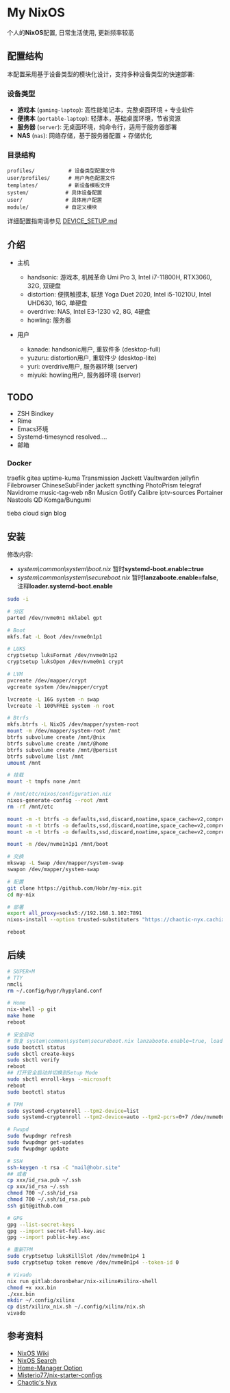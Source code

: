 # My NixOS

个人的**NixOS**配置, 日常生活使用, 更新频率较高

## 配置结构

本配置采用基于设备类型的模块化设计，支持多种设备类型的快速部署:

### 设备类型
- **游戏本** (`gaming-laptop`): 高性能笔记本，完整桌面环境 + 专业软件
- **便携本** (`portable-laptop`): 轻薄本，基础桌面环境，节省资源
- **服务器** (`server`): 无桌面环境，纯命令行，适用于服务器部署
- **NAS** (`nas`): 网络存储，基于服务器配置 + 存储优化

### 目录结构
```
profiles/           # 设备类型配置文件
user/profiles/      # 用户角色配置文件  
templates/          # 新设备模板文件
system/            # 具体设备配置
user/              # 具体用户配置
module/            # 自定义模块
```

详细配置指南请参见 [DEVICE_SETUP.md](./DEVICE_SETUP.md)

## 介绍

- 主机
  - handsonic: 游戏本, 机械革命 Umi Pro 3, Intel i7-11800H, RTX3060, 32G,  双硬盘
  - distortion: 便携触摸本, 联想 Yoga Duet 2020, Intel i5-10210U, Intel UHD630, 16G, 单硬盘
  - overdrive: NAS, Intel E3-1230 v2, 8G, 4硬盘
  - howling: 服务器

- 用户
  - kanade: handsonic用户, 重软件多 (desktop-full)
  - yuzuru: distortion用户, 重软件少 (desktop-lite)
  - yuri: overdrive用户, 服务器环境 (server)
  - miyuki: howling用户, 服务器环境 (server)

## TODO

- ZSH Bindkey
- Rime
- Emacs环境
- Systemd-timesyncd resolved....
- 邮箱

### Docker

traefik
gitea
uptime-kuma
Transmission
Jackett
Vaultwarden
jellyfin
Filebrowser
ChineseSubFinder
jackett
syncthing
PhotoPrism
telegraf
Navidrome
music-tag-web
n8n
Musicn
Gotify
Calibre
iptv-sources
Portainer
Nastools
QD
Komga/Bungumi

tieba cloud sign
blog

## 安装

修改内容:

- *system\common\system\boot.nix* 暂时**systemd-boot.enable=true**
- *system\common\system\secureboot.nix* 暂时**lanzaboote.enable=false**, 注释**loader.systemd-boot.enable**

```bash
sudo -i

# 分区
parted /dev/nvme0n1 mklabel gpt

# Boot
mkfs.fat -L Boot /dev/nvme0n1p1

# LUKS
cryptsetup luksFormat /dev/nvme0n1p2
cryptsetup luksOpen /dev/nvme0n1 crypt

# LVM
pvcreate /dev/mapper/crypt
vgcreate system /dev/mapper/crypt

lvcreate -L 16G system -n swap
lvcreate -l 100%FREE system -n root

# Btrfs
mkfs.btrfs -L NixOS /dev/mapper/system-root
mount -m /dev/mapper/system-root /mnt
btrfs subvolume create /mnt/@nix
btrfs subvolume create /mnt/@home
btrfs subvolume create /mnt/@persist
btrfs subvolume list /mnt
umount /mnt

# 挂载
mount -t tmpfs none /mnt

# /mnt/etc/nixos/configuration.nix
nixos-generate-config --root /mnt
rm -rf /mnt/etc

mount -m -t btrfs -o defaults,ssd,discard,noatime,space_cache=v2,compress=zstd,subvol=@nix /dev/mapper/system-root /mnt/nix
mount -m -t btrfs -o defaults,ssd,discard,noatime,space_cache=v2,compress=zstd,subvol=@home /dev/mapper/system-root /mnt/home
mount -m -t btrfs -o defaults,ssd,discard,noatime,space_cache=v2,compress=zstd,subvol=@persist /dev/mapper/system-root /mnt/persist

mount -m /dev/nvme1n1p1 /mnt/boot

# 交换
mkswap -L Swap /dev/mapper/system-swap
swapon /dev/mapper/system-swap

# 配置
git clone https://github.com/Hobr/my-nix.git
cd my-nix

# 部署
export all_proxy=socks5://192.168.1.102:7891
nixos-install --option trusted-substituters "https://chaotic-nyx.cachix.org/ https://mirrors.ustc.edu.cn/nix-channels/store" --option require-sigs false --show-trace --root /mnt --flake .#handsonic/distortion/overdrive

reboot
```

## 后续

```bash
# SUPER+M
# TTY
nmcli
rm ~/.config/hypr/hypyland.conf

# Home
nix-shell -p git
make home
reboot

# 安全启动
# 恢复 system\common\system\secureboot.nix lanzaboote.enable=true, loader.systemd-boot.enable
sudo bootctl status
sudo sbctl create-keys
sudo sbctl verify
reboot
## 打开安全启动并切换到Setup Mode
sudo sbctl enroll-keys --microsoft
reboot
sudo bootctl status

# TPM
sudo systemd-cryptenroll --tpm2-device=list
sudo systemd-cryptenroll --tpm2-device=auto --tpm2-pcrs=0+7 /dev/nvme0n1

# Fwupd
sudo fwupdmgr refresh
sudo fwupdmgr get-updates
sudo fwupdmgr update

# SSH
ssh-keygen -t rsa -C "mail@hobr.site"
## 或者
cp xxx/id_rsa.pub ~/.ssh
cp xxx/id_rsa ~/.ssh
chmod 700 ~/.ssh/id_rsa
chmod 700 ~/.ssh/id_rsa.pub
ssh git@github.com

# GPG
gpg --list-secret-keys
gpg --import secret-full-key.asc
gpg --import public-key.asc

# 重新TPM
sudo cryptsetup luksKillSlot /dev/nvme0n1p4 1
sudo cryptsetup token remove /dev/nvme0n1p4 --token-id 0

# Vivado
nix run gitlab:doronbehar/nix-xilinx#xilinx-shell
chmod +x xxx.bin
./xxx.bin
mkdir ~/.config/xilinx
cp dist/xilinx_nix.sh ~/.config/xilinx/nix.sh
vivado
```

## 参考资料

- [NixOS Wiki](https://nixos.wiki/)
- [NixOS Search](https://search.nixos.org/packages)
- [Home-Manager Option](https://mipmip.github.io/home-manager-option-search/)
- [Misterio77/nix-starter-configs](https://github.com/Misterio77/nix-starter-configs)
- [Chaotic's Nyx](https://www.nyx.chaotic.cx/)
